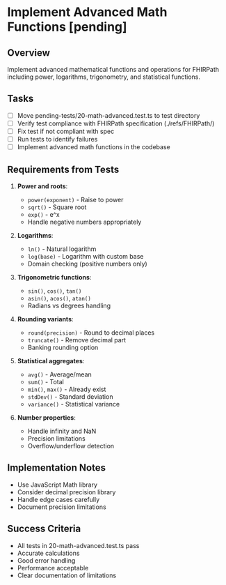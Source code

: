 # Implement Advanced Math Functions [pending]

## Overview
Implement advanced mathematical functions and operations for FHIRPath including power, logarithms, trigonometry, and statistical functions.

## Tasks
- [ ] Move pending-tests/20-math-advanced.test.ts to test directory
- [ ] Verify test compliance with FHIRPath specification (./refs/FHIRPath/)
- [ ] Fix test if not compliant with spec
- [ ] Run tests to identify failures
- [ ] Implement advanced math functions in the codebase

## Requirements from Tests
1. **Power and roots**:
   - `power(exponent)` - Raise to power
   - `sqrt()` - Square root
   - `exp()` - e^x
   - Handle negative numbers appropriately

2. **Logarithms**:
   - `ln()` - Natural logarithm
   - `log(base)` - Logarithm with custom base
   - Domain checking (positive numbers only)

3. **Trigonometric functions**:
   - `sin()`, `cos()`, `tan()`
   - `asin()`, `acos()`, `atan()`
   - Radians vs degrees handling

4. **Rounding variants**:
   - `round(precision)` - Round to decimal places
   - `truncate()` - Remove decimal part
   - Banking rounding option

5. **Statistical aggregates**:
   - `avg()` - Average/mean
   - `sum()` - Total
   - `min()`, `max()` - Already exist
   - `stdDev()` - Standard deviation
   - `variance()` - Statistical variance

6. **Number properties**:
   - Handle infinity and NaN
   - Precision limitations
   - Overflow/underflow detection

## Implementation Notes
- Use JavaScript Math library
- Consider decimal precision library
- Handle edge cases carefully
- Document precision limitations

## Success Criteria
- All tests in 20-math-advanced.test.ts pass
- Accurate calculations
- Good error handling
- Performance acceptable
- Clear documentation of limitations